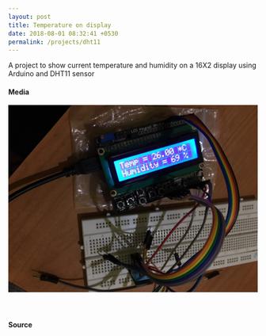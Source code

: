 ```yaml
---
layout: post
title: Temperature on display
date: 2018-08-01 08:32:41 +0530
permalink: /projects/dht11
---
```



A project to show current temperature and humidity on a 16X2 display using Arduino and DHT11 sensor

<h4>Media</h4>
<img src="https://github.com/axayjha/axayjha.github.io/raw/master/img/tempondis/scr1.jpeg">
<br><br><br>
<h4>Source</h4>
<script src="https://gist.github.com/axayjha/bcb50b0ef04bfdec1211c6654fbe9350.js"></script>
